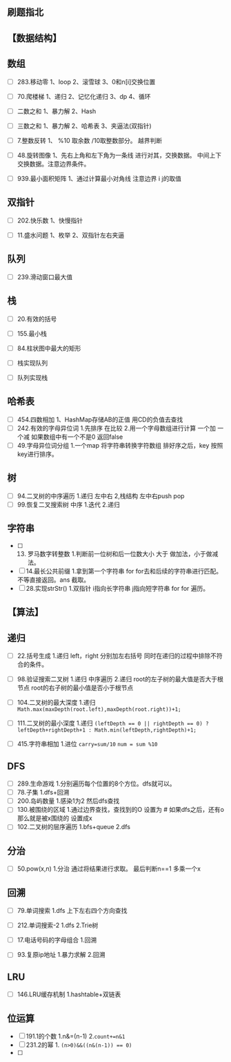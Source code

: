 ## 刷题指北

## 【数据结构】

## 数组

- [ ] 283.移动零         1、loop  2、滚雪球 3、0和n[i]交换位置

- [ ] 70.爬楼梯            1、递归   2、记忆化递归   3、dp   4、循环

- [ ] 二数之和              1、暴力解  2、Hash

- [ ] 三数之和              1、暴力解  2、哈希表    3、夹逼法(双指针)

- [ ] 7.整数反转           1、 %10 取余数  /10取整数部分。 越界判断

- [ ] 48.旋转图像         1、先右上角和左下角为一条线 进行对其，交换数据。  中间上下交换数据。注意边界条件。

- [ ] 939.最小面积矩阵  1、通过计算最小对角线 注意边界 i j的取值

  

## 双指针

- [ ] 202.快乐数  		1、快慢指针
- [ ] 11.盛水问题        1、枚举  2、双指针左右夹逼







## 队列

- [ ] 239.滑动窗口最大值    


## 栈

- [ ] 20.有效的括号   
- [ ] 155.最小栈
- [ ] 84.柱状图中最大的矩形
- [ ] 栈实现队列 
- [ ] 队列实现栈      



## 哈希表

- [ ] 454.四数相加   1、HashMap存储AB的正值 用CD的负值去查找
- [ ] 242.有效的字母异位词  1.先排序 在比较 2.用一个字母数组进行计算 一个加 一个减 如果数组中有一个不是0 返回false
- [ ] 49.字母异位词分组  1.一个map  将字符串转换字符数组 排好序之后，key 按照key进行排序。

## 树

- [ ] 94.二叉树的中序遍历   1.递归 左中右  2,栈结构 左中右push pop 
- [ ] 99.恢复二叉搜索树  中序 1.迭代 2.递归

## 字符串

- [ ] 13. 罗马数字转整数  1.判断前一位树和后一位数大小 大于 做加法，小于做减法。
- [ ]  14.最长公共前缀   1.拿到第一个字符串 for for去和后续的字符串进行匹配。不等直接返回。ans 截取。
- [ ]  28.实现strStr() 1.双指针 i指向长字符串 j指向短字符串 for for 遍历。

## 【算法】

## 递归

- [ ] 22.括号生成  1.递归 left，right 分别加左右括号 同时在递归的过程中排除不符合的条件。
- [ ] 98.验证搜索二叉树 1.递归 中序遍历 2.递归 root的左子树的最大值是否大于根节点  root的右子树的最小值是否小于根节点
- [ ] 104.二叉树的最大深度  1.递归 `Math.max(maxDepth(root.left),maxDepth(root.right))+1;`
- [ ] 111.二叉树的最小深度  1.递归 `(leftDepth == 0 || rightDepth == 0) ? leftDepth+rightDepth+1 : Math.min(leftDepth,rightDepth)+1; `
- [ ] 415.字符串相加  1.进位 `carry=sum/10` `num = sum %10`



## DFS

- [ ] 289.生命游戏      1.分别遍历每个位置的8个方位。dfs就可以。
- [ ] 78.子集                 1.dfs+回溯
- [ ] 200.岛屿数量       1.感染1为2 然后dfs查找
- [ ] 130.被围绕的区域   1.通过边界查找，查找到的O 设置为 #  如果dfs之后，还有o 那么就是被x围绕的 设置成x
- [ ] 102.二叉树的层序遍历   1.bfs+queue    2.dfs

## 分治

- [ ] 50.pow(x,n)      1.分治  通过将结果进行求取。 最后判断n==1 多乘一个x

## 回溯

- [ ] 79.单词搜索   1.dfs 上下左右四个方向查找
- [ ] 212.单词搜索-2   1.dfs    2.Trie树
- [ ] 17.电话号码的字母组合  1.回溯
- [ ] 93.复原ip地址  1.暴力求解 2.回溯



## LRU

- [ ] 146.LRU缓存机制  1.hashtable+双链表

## 位运算

- [ ] 191.1的个数  1.n&=(n-1)  2.`count+=n&1`
- [ ] 231.2的幂  1. `(n>0)&&((n&(n-1)) == 0)`
- [ ] 